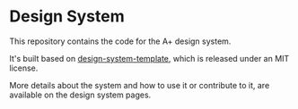 # Design System 

This repository contains the code for the A+ design system.

It's built based on [design-system-template](https://github.com/lundegaard/design-system-template), which is released under an MIT license.

More details about the system and how to use it or contribute to it, are available on the design system pages. 
